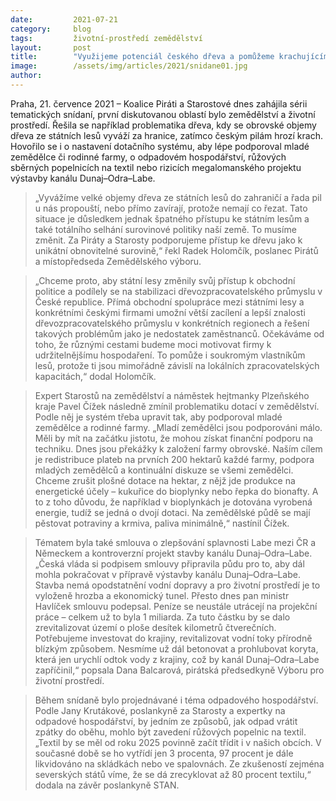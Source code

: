 ```yaml
---
date:         2021-07-21
category:     blog
tags:         životní-prostředí zemědělství
layout:       post
title:        "Využijeme potenciál českého dřeva a pomůžeme krachujícím pilám, uvedli Piráti a Starostové"
image:        /assets/img/articles/2021/snidane01.jpg
author:       
---
```



Praha, 21. července 2021 – Koalice Piráti a Starostové dnes zahájila sérii tematických snídaní, první diskutovanou oblastí bylo zemědělství a životní prostředí. Řešila se například problematika dřeva, kdy se obrovské objemy dřeva ze státních lesů vyváží za hranice, zatímco českým pilám hrozí krach. Hovořilo se i o nastavení dotačního systému, aby lépe podporoval mladé zemědělce či rodinné farmy, o odpadovém hospodářství, růžových sběrných popelnicích na textil nebo rizicích megalomanského projektu výstavby kanálu Dunaj–Odra–Labe.

> „Vyvážíme velké objemy dřeva ze státních lesů do zahraničí a řada pil u nás propouští, nebo přímo zavírají, protože nemají co řezat. Tato situace je důsledkem jednak špatného přístupu ke státním lesům a také totálního selhání surovinové politiky naší země. To musíme změnit. Za Piráty a Starosty podporujeme přístup ke dřevu jako k unikátní obnovitelné surovině,“ řekl Radek Holomčík, poslanec Pirátů a místopředseda Zemědělského výboru. 

> „Chceme proto, aby státní lesy změnily svůj přístup k obchodní politice a podílely se na stabilizaci dřevozpracovatelského průmyslu v České republice. Přímá obchodní spolupráce mezi státními lesy a konkrétními českými firmami umožní větší zacílení a lepší znalosti dřevozpracovatelského průmyslu v konkrétních regionech a řešení takových problémům jako je nedostatek zaměstnanců. Očekáváme od toho, že různými cestami budeme moci motivovat firmy k udržitelnějšímu hospodaření. To pomůže i soukromým vlastníkům lesů, protože ti jsou mimořádně závislí na lokálních zpracovatelských kapacitách,“ dodal Holomčík.

> Expert Starostů na zemědělství a náměstek hejtmanky Plzeňského kraje Pavel Čížek následně zmínil problematiku dotací v zemědělství. Podle něj je systém třeba upravit tak, aby podporoval mladé zemědělce a rodinné farmy. „Mladí zemědělci jsou podporováni málo. Měli by mít na začátku jistotu, že mohou získat finanční podporu na techniku. Dnes jsou překážky k založení farmy obrovské. Naším cílem je redistribuce plateb na prvních 200 hektarů každé farmy, podpora mladých zemědělců a kontinuální diskuze se všemi zemědělci. Chceme zrušit plošné dotace na hektar, z nějž jde produkce na energetické účely – kukuřice do bioplynky nebo řepka do bionafty. A to z toho důvodu, že například v bioplynkách je dotována vyrobená energie, tudíž se jedná o dvojí dotaci. Na zemědělské půdě se mají pěstovat potraviny a krmiva, paliva minimálně,“ nastínil Čížek.

> Tématem byla také smlouva o zlepšování splavnosti Labe mezi ČR a Německem a kontroverzní  projekt stavby kanálu Dunaj–Odra–Labe. „Česká vláda si podpisem smlouvy připravila půdu pro to, aby dál mohla pokračovat v přípravě výstavby kanálu Dunaj–Odra–Labe. Stavba nemá opodstatnění vodní dopravy a pro životní prostředí je to vyloženě hrozba a ekonomický tunel. Přesto dnes pan ministr Havlíček smlouvu podepsal. Peníze se neustále utrácejí na projekční práce – celkem už to byla 1 miliarda. Za tuto částku by se dalo zrevitalizovat území o ploše desítek kilometrů čtverečních. Potřebujeme investovat do krajiny, revitalizovat vodní toky přírodně blízkým způsobem. Nesmíme už dál betonovat a prohlubovat koryta, která jen urychlí odtok vody z krajiny, což by kanál Dunaj–Odra–Labe zapříčinil,“ popsala Dana Balcarová, pirátská předsedkyně Výboru pro životní prostředí.

> Během snídaně bylo projednávané i téma odpadového hospodářství. Podle Jany Krutákové, poslankyně za Starosty a expertky na odpadové hospodářství, by jedním ze způsobů, jak odpad vrátit zpátky do oběhu, mohlo být zavedení růžových popelnic na textil. „Textil by se měl od roku 2025 povinně začít třídit i v našich obcích. V současné době se ho vytřídí jen 3 procenta, 97 procent je dále likvidováno na skládkách nebo ve spalovnách. Ze zkušeností zejména severských států víme, že se dá zrecyklovat až 80 procent textilu,“ dodala na závěr poslankyně STAN.

